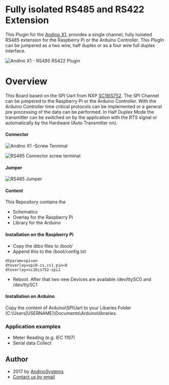 Fully isolated RS485 and RS422 Extension
========

This Plugin for the [Andino X1][1], provides a single channel, fully Isolated RS485 extension for the Raspberry Pi or the Arduino Controller. This PlugIn can be jumpered as a two wire, half duplex or as a four wire full duplex interface.

![Andino X1 - RS485 RS422 Plugin](https://andino.systems/wp-content/uploads/rs485-extension-small.png)

Overview
====


This Board based on the SPI Uart from NXP [SC16IS752][3]. The SPI Channel can be jumpered to the Raspberry Pi or the Arduino Controller. With the Arduino Controller time critical protocols can be implemented or a general pre processing of the data can be performed.
In Half Duplex Mode the transmitter can be switched on by the application with the RTS signal or automatically by the Hardware (Auto Transmitter on). 
#### Connector

![Andino X1 -Screw Terminal](https://andino.systems/wp-content/uploads/extension-connector-300x182.png)

![RS485 Connector screw terminal](https://andino.systems/wp-content/uploads/RS485_RS422-small.png)

#### Jumper

![RS485 Jumper](https://andino.systems/wp-content/uploads/RS485-jumper.png)

#### Content
This Repository contains the 
* Schematics
* Overlay for the Raspberry Pi
* Library for the Arduino

#### Installation on the Raspberry Pi 
* Copy the dtbo files to /boot/
* Append this to the /boot/config.txt
```
dtparam=spi=on
dtoverlay=spi0-cs,cs1_pin=8  
dtoverlay=sc16is752-spi1
```
* Reboot. After that two new Devices are available /dev/ttySC0 and /dev/ttySC1

#### Installation on Arduino
Copy the content of Arduino\SPIUart to your Libaries Folder (C:\Users\[USERNAME]\Documents\Arduino\libraries.

### Application examples
* Meter Reading (e.g. IEC 1107)
* Serial data Collect


Author
-----

* 2017 by [AndinoSystems][2]
* [Contact us by email](mailto:info@andino.systems)

[1]:https://andino.systems/andino-x1/
[2]:https://github.com/andino-systems/Andino-X1
[3]:http://www.nxp.com/docs/en/data-sheet/SC16IS752_SC16IS762.pdf?
